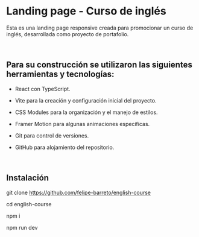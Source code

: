 # Landing page - Curso de inglés

Esta es una landing page responsive creada para promocionar un curso de inglés, desarrollada como proyecto de portafolio.

<br>

## Para su construcción se utilizaron las siguientes herramientas y tecnologías:

- React con TypeScript.

- Vite para la creación y configuración inicial del proyecto.

- CSS Modules para la organización y el manejo de estilos.

- Framer Motion para algunas animaciones específicas.

- Git para control de versiones.

- GitHub para alojamiento del repositorio.

<br>

## Instalación

git clone https://github.com/felipe-barreto/english-course

cd english-course

npm i

npm run dev
